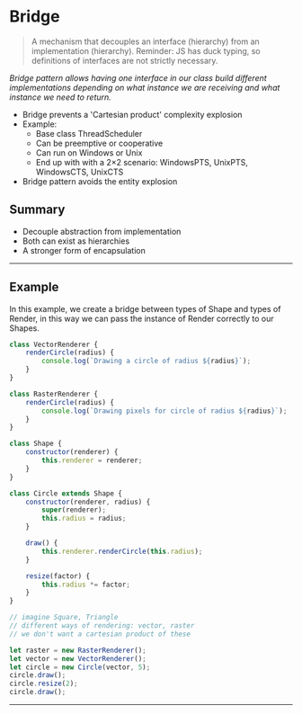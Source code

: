 # Bridge

> A mechanism that decouples an interface (hierarchy) from an implementation (hierarchy). Reminder:
> JS has duck typing, so definitions of interfaces are not strictly necessary.

_Bridge pattern allows having one interface in our class build different implementations depending on what instance we are receiving and what instance we need to return._

- Bridge prevents a 'Cartesian product' complexity explosion
- Example:
  - Base class ThreadScheduler
  - Can be preemptive or cooperative
  - Can run on Windows or Unix
  - End up with with a 2×2 scenario: WindowsPTS, UnixPTS, WindowsCTS, UnixCTS
- Bridge pattern avoids the entity explosion

## Summary

- Decouple abstraction from implementation
- Both can exist as hierarchies
- A stronger form of encapsulation

---

## Example

In this example, we create a bridge between types of Shape and types of Render, in this way we can pass the instance of Render correctly to our Shapes.

```js
class VectorRenderer {
	renderCircle(radius) {
		console.log(`Drawing a circle of radius ${radius}`);
	}
}

class RasterRenderer {
	renderCircle(radius) {
		console.log(`Drawing pixels for circle of radius ${radius}`);
	}
}

class Shape {
	constructor(renderer) {
		this.renderer = renderer;
	}
}

class Circle extends Shape {
	constructor(renderer, radius) {
		super(renderer);
		this.radius = radius;
	}

	draw() {
		this.renderer.renderCircle(this.radius);
	}

	resize(factor) {
		this.radius *= factor;
	}
}

// imagine Square, Triangle
// different ways of rendering: vector, raster
// we don't want a cartesian product of these

let raster = new RasterRenderer();
let vector = new VectorRenderer();
let circle = new Circle(vector, 5);
circle.draw();
circle.resize(2);
circle.draw();
```

---
